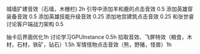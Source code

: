 城墙扩建音效（石墙，木栅栏) 2h
引导中添加羊和鹿的点击音效 0.5
添加英雄穿装备音效 0.5
添加英雄技能升级音效 0.25
添加地宫建筑点击音效  0.25
和张世睿讨论客户端战力架构 0.5  

抽卡后界面优化1h
讨论学习GPUInstance 0.5h
拾取音效、飞屏特效（粮食，木材，石材，铁矿，钻石）1.5h
军情怪物点击音效（熊，野猪，怪兽）1h
